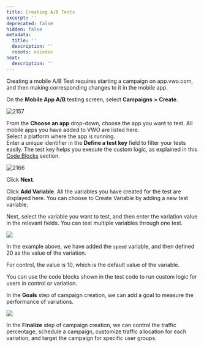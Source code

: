 ```yaml
---
title: Creating A/B Tests
excerpt: ''
deprecated: false
hidden: false
metadata:
  title: ''
  description: ''
  robots: noindex
next:
  description: ''
---
```

Creating a mobile A/B Test requires starting a campaign on app.vwo.com, and then making corresponding changes to it in the mobile app.

On the **Mobile App A/B** testing screen, select **Campaigns** **>** **Create**. 

![2157](https://files.readme.io/6663f8a-mobile-app-ab-4.jpg "mobile-app-ab-4.jpg")

From the **Choose an app** drop-down, choose the app you want to test. All mobile apps you have added to VWO are listed here.\
Select a platform where the app is running.\
Enter a unique identifier in the **Define a test key** field to filter your tests easily. The test key helps you execute the custom logic, as explained in this [Code Blocks](http://developers.vwo.com/reference#code-blocks) section.

![2166](https://files.readme.io/2800102-test-key.png "test-key.png")

Click **Next**. 

Click **Add Variable**. All the variables you have created for the test are displayed here. You can choose to Create Variable by adding a new test variable.

Next, select the variable you want to test, and then enter the variation value in the relevant fields. You can test multiple variables through one test.

<Image className="border" border={true} src="https://files.readme.io/56d7d13-variable.png" />

In the example above, we have added the `speed` variable, and then defined 20 as the value of the variation.

For control, the value is 10, which is the default value of the variable.

You can use the code blocks shown in the test code to run custom logic for users in control or variation.

In the **Goals** step of campaign creation, we can add a goal to measure the performance of variations.

<Image className="border" border={true} src="https://files.readme.io/c2d6aeb-goal.png" />

In the **Finalize** step of campaign creation, we can control the traffic percentage, schedule a campaign, customize traffic allocation for each variation, and target the campaign for specific user groups.
